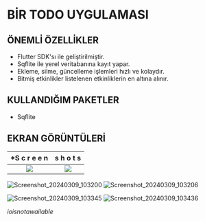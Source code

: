 BİR TODO UYGULAMASI
====================


**ÖNEMLİ ÖZELLİKLER**
----------------------

* Flutter SDK'sı ile geliştirilmiştir.
* Sqflite ile yerel veritabanına kayıt yapar.
* Ekleme, silme, güncelleme işlemleri hızlı ve kolaydır.
* Bitmiş etkinlikler listelenen etkinliklerin en altına alınır.

**KULLANDIĞIM PAKETLER**
------------------------

* Sqflite


**EKRAN GÖRÜNTÜLERİ**
---------------------
 *S c r e e n           |    s h o t s
:---------------------: | :---------------------:
![](https://github.com/ioisnotavalible/Flutter-ToDo-App/assets/162783393/4de573d4-47be-465d-bc47-bfb7122bb223) | ![](https://github.com/ioisnotavalible/Flutter-ToDo-App/assets/162783393/b82c9a1d-8273-491d-9760-09a96558657a)





![Screenshot_20240309_103200](https://github.com/ioisnotavalible/Flutter-ToDo-App/assets/162783393/103ac89c-7442-4b86-94ae-627addd0dda9) ![Screenshot_20240309_103206](https://github.com/ioisnotavalible/Flutter-ToDo-App/assets/162783393/40d17714-5e65-412e-b4f3-3695fd0fed1c)





![Screenshot_20240309_103345](https://github.com/ioisnotavalible/Flutter-ToDo-App/assets/162783393/d57976db-80dd-4017-b904-0b1ac00a691f) ![Screenshot_20240309_103436](https://github.com/ioisnotavalible/Flutter-ToDo-App/assets/162783393/733da306-39f0-41c1-8d02-9137773db198)










_ioisnotawailable_

